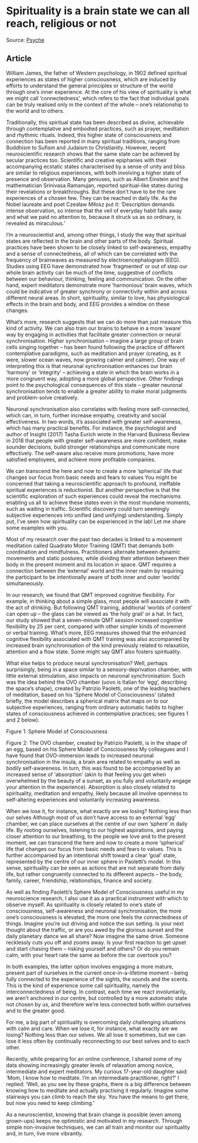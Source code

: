 # Spirituality is a brain state we can all reach, religious or not

Source: [Psyche](https://psyche.co/ideas/spirituality-is-a-brain-state-we-can-all-reach-religious-or-not)

## Article

William James, the father of Western psychology, in 1902 defined spiritual experiences as states of higher consciousness, which are induced by efforts to understand the general principles or structure of the world through one’s inner experience. At the core of his view of spirituality is what we might call ‘connectedness’, which refers to the fact that individual goals can be truly realised only in the context of the whole – one’s relationship to the world and to others.

Traditionally, this spiritual state has been described as divine, achievable through contemplative and embodied practices, such as prayer, meditation and rhythmic rituals. Indeed, this higher state of consciousness and connection has been reported in many spiritual traditions, ranging from Buddhism to Sufism and Judaism to Christianity. However, recent neuroscientific research shows that the same state can be achieved by secular practices too. Scientific and creative epiphanies with their accompanying ecstatic states characterised by a sense of unity and bliss are similar to religious experiences, with both involving a higher state of presence and observation. Many geniuses, such as Albert Einstein and the mathematician Srinivasa Ramanujan, reported spiritual-like states during their revelations or breakthroughs. But these don’t have to be the rare experiences of a chosen few. They can be reached in daily life. As the Nobel laureate and poet Czesław Miłosz put it: ‘Description demands intense observation, so intense that the veil of everyday habit falls away and what we paid no attention to, because it struck us as so ordinary, is revealed as miraculous.’

I’m a neuroscientist and, among other things, I study the way that spiritual states are reflected in the brain and other parts of the body. Spiritual practices have been shown to be closely linked to self-awareness, empathy and a sense of connectedness, all of which can be correlated with the frequency of brainwaves as measured by electroencephalogram (EEG). Studies using EEG have demonstrated how ‘fragmented’ or out of step our whole brain activity can be much of the time, suggestive of conflicts between our behaviour, thinking, feeling and communication. On the other hand, expert meditators demonstrate more ‘harmonious’ brain waves, which could be indicative of greater synchrony or connectivity within and across different neural areas. In short, spirituality, similar to love, has physiological effects in the brain and body, and EEG provides a window on these changes.

What’s more, research suggests that we can do more than just measure this kind of activity. We can also train our brains to behave in a more ‘aware’ way by engaging in activities that facilitate greater connection or neural synchronisation. Higher synchronisation – imagine a large group of brain cells singing together – has been found following the practice of different contemplative paradigms, such as meditation and prayer (creating, as it were, slower ocean waves, now growing calmer and calmer). One way of interpreting this is that neuronal synchronisation enhances our brain ‘harmony’ or ‘integrity’ – achieving a state in which the brain works in a more congruent way, adopting a more global perspective. Other findings point to the psychological consequences of this state – greater neuronal synchronisation tends to enable a greater ability to make moral judgments and problem-solve creatively.

Neuronal synchronisation also correlates with feeling more self-connected, which can, in turn, further increase empathy, creativity and social effectiveness. In two words, it’s associated with greater self-awareness, which has many practical benefits. For instance, the psychologist and author of Insight (2017) Tasha Eurich wrote in the Harvard Business Review in 2018 that people with greater self-awareness are more confident, make sounder decisions, build stronger relationships and communicate more effectively. The self-aware also receive more promotions, have more satisfied employees, and achieve more profitable companies.

We can transcend the here and now to create a more ‘spherical’ life that changes our focus from basic needs and fears to values
You might be concerned that taking a neuroscientific approach to profound, ineffable spiritual experiences is reductionist. But another perspective is that the scientific exploration of such experiences could reveal the mechanisms enabling us all to achieve these states even in the most mundane moments, such as waiting in traffic. Scientific discovery could turn seemingly subjective experiences into unified (and unifying) understanding. Simply put, I’ve seen how spirituality can be experienced in the lab! Let me share some examples with you.

Most of my research over the past two decades is linked to a movement meditation called Quadrato Motor Training (QMT) that demands both coordination and mindfulness. Practitioners alternate between dynamic movements and static postures, while dividing their attention between their body in the present moment and its location in space. QMT requires a connection between the ‘external’ world and the inner realm by requiring the participant to be intentionally aware of both inner and outer ‘worlds’ simultaneously.

In our research, we found that QMT improved cognitive flexibility. For example, in thinking about a simple glass, most people will associate it with the act of drinking. But following QMT training, additional ‘worlds of content’ can open up – the glass can be viewed as ‘the holy grail’ or a hat. In fact, our study showed that a seven-minute QMT session increased cognitive flexibility by 25 per cent, compared with other simpler kinds of movement or verbal training. What’s more, EEG measures showed that the enhanced cognitive flexibility associated with QMT training was also accompanied by increased brain synchronisation of the kind previously related to relaxation, attention and a flow state. Some might say QMT also fosters spirituality.

What else helps to produce neural synchronisation? Well, perhaps surprisingly, being in a space similar to a sensory-deprivation chamber, with little external stimulation, also impacts on neuronal synchronisation. Such was the idea behind the OVO chamber (uovo is Italian for ‘egg’, describing the space’s shape), created by Patrizio Paoletti, one of the leading teachers of meditation, based on his ‘Sphere Model of Consciousness’ (stated briefly, the model describes a spherical matrix that maps on to our subjective experiences, ranging from ordinary automatic habits to higher states of consciousness achieved in contemplative practices; see figures 1 and 2 below).


Figure 1: Sphere Model of Consciousness

Figure 2: The OVO chamber, created by Patrizio Paoletti, is in the shape of an egg, based on his Sphere Model of Consciousness
My colleagues and I have found that OVO-immersion leads to increased neuronal synchronisation in the insula, a brain area related to empathy as well as bodily self-awareness. In turn, this was found to be accompanied by an increased sense of ‘absorption’ (akin to that feeling you get when overwhelmed by the beauty of a sunset, as you fully and voluntarily engage your attention in the experience). Absorption is also closely related to spirituality, meditation and empathy, likely because all involve openness to self-altering experiences and voluntarily increasing awareness.

When we lose it, for instance, what exactly are we losing? Nothing less than our selves
Although most of us don’t have access to an external ‘egg’ chamber, we can place ourselves at the centre of our own ‘sphere’ in daily life. By rooting ourselves, listening to our highest aspirations, and paying closer attention to our breathing, to the people we love and to the present moment, we can transcend the here and now to create a more ‘spherical’ life that changes our focus from basic needs and fears to values. This is further accompanied by an intentional shift toward a clear ‘goal’ state, represented by the centre of our inner sphere in Paoletti’s model. In this sense, spirituality can be seen as actions that are not separate from daily life, but rather congruently connected to its different aspects – the body, family, career, friendship, relationships, finance and society.

As well as finding Paoletti’s Sphere Model of Consciousness useful in my neuroscience research, I also use it as a practical instrument with which to observe myself. As spirituality is closely related to one’s state of consciousness, self-awareness and neuronal synchronisation, the more one’s consciousness is elevated, the more one feels the connectedness of things. Imagine you’re out driving and notice the sun setting. Is your next thought about the traffic, or are you awed by the glorious sunset and the daily planetary dance we all share? Now imagine the same drive. Someone recklessly cuts you off and zooms away. Is your first reaction to get upset and start chasing them – risking yourself and others? Or do you remain calm, with your heart rate the same as before the car overtook you?

In both examples, the latter option involves engaging a more mature, present part of ourselves in the current once-in-a-lifetime moment – being fully connected to the experience of the sights, the sounds and the scents. This is the kind of experience some call spirituality, namely the interconnectedness of being. In contrast, each time we react involuntarily, we aren’t anchored in our centre, but controlled by a more automatic state not chosen by us, and therefore we’re less connected both within ourselves and to the greater good.

For me, a big part of spirituality is overcoming daily challenging situations with calm and care. When we lose it, for instance, what exactly are we losing? Nothing less than our selves. We all lose it sometimes, but we can lose it less often by continually reconnecting to our best selves and to each other.

Recently, while preparing for an online conference, I shared some of my data showing increasingly greater levels of relaxation among novice, intermediate and expert meditators. My curious 17-year-old daughter said: ‘Mom, I know how to meditate. I’m an intermediate practitioner, right?’ I replied: ‘Well, as you see by these graphs, there is a big difference between knowing how to meditate and actually practising it regularly. Imagine some stairways you can climb to reach the sky. You have the means to get there, but now you need to keep climbing.’

As a neuroscientist, knowing that brain change is possible (even among grown-ups) keeps me optimistic and motivated in my research. Through simple non-invasive techniques, we can all train and monitor our spirituality and, in turn, live more vibrantly.
